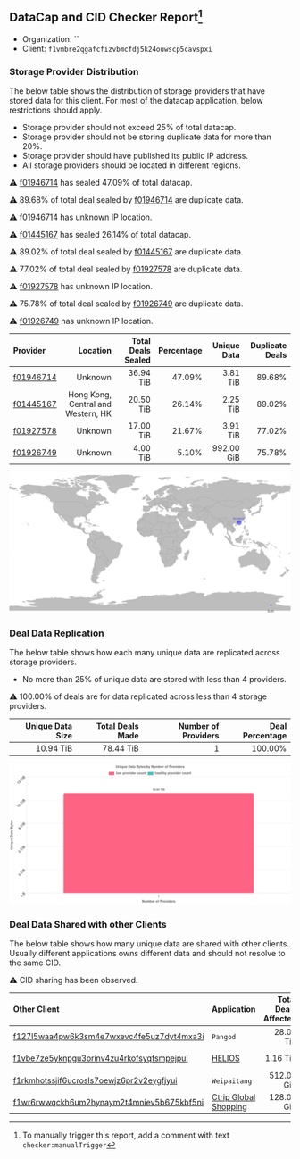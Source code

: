 ## DataCap and CID Checker Report[^1]
 - Organization: ``
 - Client: `f1vmbre2qgafcfizvbmcfdj5k24ouwscp5cavspxi`
### Storage Provider Distribution
The below table shows the distribution of storage providers that have stored data for this client.
For most of the datacap application, below restrictions should apply.
 - Storage provider should not exceed 25% of total datacap.
 - Storage provider should not be storing duplicate data for more than 20%.
 - Storage provider should have published its public IP address.
 - All storage providers should be located in different regions.

⚠️ [f01946714](https://filfox.info/en/address/f01946714) has sealed 47.09% of total datacap.

⚠️ 89.68% of total deal sealed by [f01946714](https://filfox.info/en/address/f01946714) are duplicate data.

⚠️ [f01946714](https://filfox.info/en/address/f01946714) has unknown IP location.

⚠️ [f01445167](https://filfox.info/en/address/f01445167) has sealed 26.14% of total datacap.

⚠️ 89.02% of total deal sealed by [f01445167](https://filfox.info/en/address/f01445167) are duplicate data.

⚠️ 77.02% of total deal sealed by [f01927578](https://filfox.info/en/address/f01927578) are duplicate data.

⚠️ [f01927578](https://filfox.info/en/address/f01927578) has unknown IP location.

⚠️ 75.78% of total deal sealed by [f01926749](https://filfox.info/en/address/f01926749) are duplicate data.

⚠️ [f01926749](https://filfox.info/en/address/f01926749) has unknown IP location.

| Provider                                              |                           Location | Total Deals Sealed | Percentage | Unique Data | Duplicate Deals |
| :---------------------------------------------------- | ---------------------------------: | -----------------: | ---------: | ----------: | --------------: |
| [f01946714](https://filfox.info/en/address/f01946714) |                            Unknown |          36.94 TiB |     47.09% |    3.81 TiB |          89.68% |
| [f01445167](https://filfox.info/en/address/f01445167) | Hong Kong, Central and Western, HK |          20.50 TiB |     26.14% |    2.25 TiB |          89.02% |
| [f01927578](https://filfox.info/en/address/f01927578) |                            Unknown |          17.00 TiB |     21.67% |    3.91 TiB |          77.02% |
| [f01926749](https://filfox.info/en/address/f01926749) |                            Unknown |           4.00 TiB |      5.10% |  992.00 GiB |          75.78% |

![Provider Distribution](https://raw.githubusercontent.com/data-preservation-programs/filplus-checker-assets/main/filecoin-project/filecoin-plus-large-datasets/issues/300/1671009554895.png)
### Deal Data Replication
The below table shows how each many unique data are replicated across storage providers.
- No more than 25% of unique data are stored with less than 4 providers.

⚠️ 100.00% of deals are for data replicated across less than 4 storage providers.

| Unique Data Size | Total Deals Made | Number of Providers | Deal Percentage |
| ---------------: | ---------------: | ------------------: | --------------: |
|        10.94 TiB |        78.44 TiB |                   1 |         100.00% |

![Replication Distribution](https://raw.githubusercontent.com/data-preservation-programs/filplus-checker-assets/main/filecoin-project/filecoin-plus-large-datasets/issues/300/1671009555531.png)
### Deal Data Shared with other Clients
The below table shows how many unique data are shared with other clients.
Usually different applications owns different data and should not resolve to the same CID.

⚠️ CID sharing has been observed.

| Other Client                                                                                                          | Application                                                                                          | Total Deals Affected | Unique CIDs |        Verifier |
| :-------------------------------------------------------------------------------------------------------------------- | :--------------------------------------------------------------------------------------------------- | -------------------: | ----------: | --------------: |
| [f127l5waa4pw6k3sm4e7wxevc4fe5uz7dyt4mxa3i](https://filfox.info/en/address/f127l5waa4pw6k3sm4e7wxevc4fe5uz7dyt4mxa3i) | `Pangod`                                                                                             |            28.06 TiB |         150 | LDN v3 multisig |
| [f1vbe7ze5yknpgu3orinv4zu4rkofsyqfsmpejpui](https://filfox.info/en/address/f1vbe7ze5yknpgu3orinv4zu4rkofsyqfsmpejpui) | [HELIOS](https://github.com/filecoin-project/filecoin-plus-large-datasets/issues/305)                |             1.16 TiB |           3 | LDN v3 multisig |
| [f1rkmhotssjif6ucrosls7oewjz6pr2v2eygfjyui](https://filfox.info/en/address/f1rkmhotssjif6ucrosls7oewjz6pr2v2eygfjyui) | `Weipaitang`                                                                                         |           512.00 GiB |           3 | LDN v3 multisig |
| [f1wr6rwwqckh6um2hynaym2t4mniev5b675kbf5ni](https://filfox.info/en/address/f1wr6rwwqckh6um2hynaym2t4mniev5b675kbf5ni) | [Ctrip Global Shopping](https://github.com/filecoin-project/filecoin-plus-large-datasets/issues/303) |           128.00 GiB |           3 | LDN v3 multisig |

[^1]: To manually trigger this report, add a comment with text `checker:manualTrigger`
